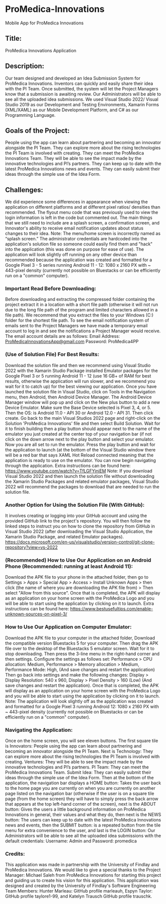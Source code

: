 # ProMedica-Innovations
Mobile App for ProMedica Innovations

## Title: 
ProMedica Innovations Application

## Description: 
Our team designed and developed an Idea Submission System for ProMedica Innovations. Inventors can quickly and easily share their idea with the PI Team. Once submitted, the system will let the Project Managers know that a submission is awaiting review. Our Administrators will be able to see all the uploaded idea submissions. We used Visual Studio 2022/ Visual Studio 2019 as our Development and Testing Environments, Xamarin Forms (XML/XAML) as our Mobile Development Platform, and C# as our Programming Language. 

## Goals of the Project: 
People using the app can learn about partnering and becoming an innovator alongside the PI Team. They can explore more about the rising technologies the PI Team is involved with creating. They can meet the ProMedica Innovations Team. They will be able to see the impact made by the innovative technologies and PI’s partners. They can keep up to date with the latest ProMedica Innovations news and events. They can easily submit their ideas through the simple use of the Idea Form.

## Challenges: 
We did experience some differences in appearance when viewing the application on different platforms and at different pixel ratios/ densities than recommended. The flyout menu code that was previously used to view the login information is left in the code but commented out. The main things that we still need to include are a splash screen, a confirmation screen, and Innovator's ability to receive email notification updates about status changes to their idea. Note: The menu/home screen is incorrectly named as “splash screen.” The administrator credentials are hardcoded into the application's solution file so someone could easily find them and "hack" into the application (this was done on purpose for ease of use). The application will look slightly off running on any other device than recommended because the application was created and formatted for a Google Pixel 3 - 5 series running Android 11 - 12: 1080 x 2160 PX with ~ 443-pixel density (currently not possible on Bluestacks or can be efficiently run on a "common" computer).

### Important Read Before Downloading:
Before downloading and extracting the compressed folder containing the project extract it in a location with a short file path (otherwise it will not run due to the long file path of the program and limited characters allowed in a file path). We recommend that you extract the files to your Windows (C:) folder for the shortest file path. To see the email notification system of emails sent to the Project Managers we have made a temporary email account to log in and see the notifications a Project Manager would receive. The email account details are as follows: Email Address: ProMedicaInnovationsApp@gmail.com  Password: ProMedica4PP

### (Use of Solution File) For Best Results: 
Download the solution file and then we recommend using Visual Studio 2022 with the Xamarin Studio Package installed Emulator packages for the Google Pixel 3 or 5 running Android 11 - 12 (use 16 GB+ of RAM for best results, otherwise the application will run slower, and we recommend you wait for it to catch up) for the best viewing our application. Once you have launched the solution file in Visual Studio, click on Tools in the Navigation menu, then Android, then Android Device Manager. The Android Device Manager window will pop up and click on the New plus button to add a new Device Emulator. Make sure the Base Device selected is Pixel 3, 4, or 5. Then the OS: is Android 11.0 - API 30 or Android 12.0 - API 31. Then click create. Go back to the main Visual Studios 2022 page and right-click on the Solution 'ProMedica Innovations' file and then select Build Solution. Wait for it to finish building then a play button should appear next to the name of the emulator you just created at the center top of your navigation bar (if not click on the down arrow next to the play button and select your emulator. Now you are all set to run the emulator. Press the play button and wait for the application to launch (at the bottom of the Visual Studio window there will be a red bar that says XAML Hot Reload connected meaning that the application is ready to use on the emulator. You can now begin navigating through the application. 
Extra instructions can be found here: https://www.youtube.com/watch?v=TfLGFYiniEM
Note: If you download Visual Studio 2022 and then launch the solution file without downloading the Xamarin Studio Packages and related emulator packages, Visual Studio 2022 will recommend the packages to download that are needed to run the solution file.

### Another Option for Using the Solution File (With GitHub):
It involves creating or logging into your GitHub account and using the provided GitHub link to the project's repository. You will then follow the linked steps to instruct you on how to clone the repository from GitHub in Visual Studio 2022 (after downloading the Visual Studio Application, the Xamarin Studio Package, and related Emulator packages). https://docs.microsoft.com/en-us/visualstudio/version-control/git-clone-repository?view=vs-2022

### (Recommended) How to Use Our Application on an Android Phone (Recommended: running at least Android 11): 
Download the APK file to your phone in the attached folder, then go to Settings > Apps > Special App > Access > Install Unknown Apps > then click (the name of where you are downloading the APK file from) > Then select "Allow from this source". Once that is completed, the APK will display as an application on your home screen with the ProMedica Logo and you will be able to start using the application by clicking on it to launch. 
Extra instructions can be found here: https://www.bestusefultips.com/enable-unknown-sources-on-pixel-3/

### How to Use Our Application on Computer Emulator: 
Download the APK file to your computer in the attached folder, Download the compatible version Bluestacks 5 for your computer. Then drag the APK file over to the desktop of the Bluestacks 5 emulator screen. Wait for it to stop downloading. Then press the 3-line menu in the right-hand corner and then settings. Configure the settings as follows set: Performance > CPU allocation: Medium, Performance > Memory allocation > Medium, Performance Mode: High, (And save changes and restart the application) Then go back into settings and make the following changes: Display > Display Resolution: 540 x 960, Display > Pixel Density > 160 (Low) (And save changes and restart the application). Once that is completed, the APK will display as an application on your home screen with the ProMedica Logo and you will be able to start using the application by clicking on it to launch. 
Note: The application will look slightly off as the application was created and formatted for a Google Pixel 3 running Android 12: 1080 x 2160 PX with ~ 443-pixel density (currently not possible on Bluestacks or can be efficiently run on a "common" computer).

### Navigating the Application: 
Once on the home screen, you will see eleven buttons. The first square tile is Innovators: People using the app can learn about partnering and becoming an innovator alongside the PI Team. Next is Technology: They can explore more about the rising technologies the PI Team is involved with creating. Ventures: They will be able to see the impact made by the innovative technologies and PI’s partners. PI Team: They can meet the ProMedica Innovations Team. Submit Idea: They can easily submit their ideas through the simple use of the Idea Form. Then at the bottom of the application, the navigation bar displays a HOME button: Takes the user back to the home page you are currently on when you are currently on another page listed on the navigation bar (otherwise if the user is on a square tile page (from the home screen) they will have to simply press the back arrow that appears at the top left-hand corner of the screen), next is the ABOUT button: Gives the users a little background information on ProMedica Innovations in general, their values and what they do, then next is the NEWS button: The users can keep up to date with the latest ProMedica Innovations news and events, then the SUBMIT button: is a repeated button from the tile menu for extra convenience to the user, and last is the LOGIN button: Our Administrators will be able to see all the uploaded idea submissions with the default credentials: Username: Admin and Password: promedica

### Credits: 
This application was made in partnership with the University of Findlay and ProMedica Innovations. We would like to give a special thanks to the Project Manager: Michael Saleh from ProMedica Innovations for starting this project and guiding us to create his vision for this application. This application was designed and created by the University of Findlay's Software Engineering Team Members: Hunter Marleau: GitHub profile marleauh, Espyn Taylor: GitHub profile taylore1-99, and Katelyn Trausch GitHub profile trauschk.
